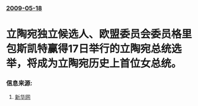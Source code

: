 ### [2009-05-18](/news/2009/05/18/index.md)

##### 
# 立陶宛独立候选人、欧盟委员会委员格里包斯凯特赢得17日举行的立陶宛总统选举，将成为立陶宛历史上首位女总统。




### 信息来源:

1. [新华网](http://news.xinhuanet.com/world/2009-05/18/content_11392905.htm)
